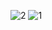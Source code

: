 ![2](https://github.com/Najma14/search-app/assets/99635796/e77c9947-a0be-4e94-992a-29c2bd61a9d2)
![1](https://github.com/Najma14/search-app/assets/99635796/695bb40e-9f5d-4fff-a3b1-3e9c656b51ab)
